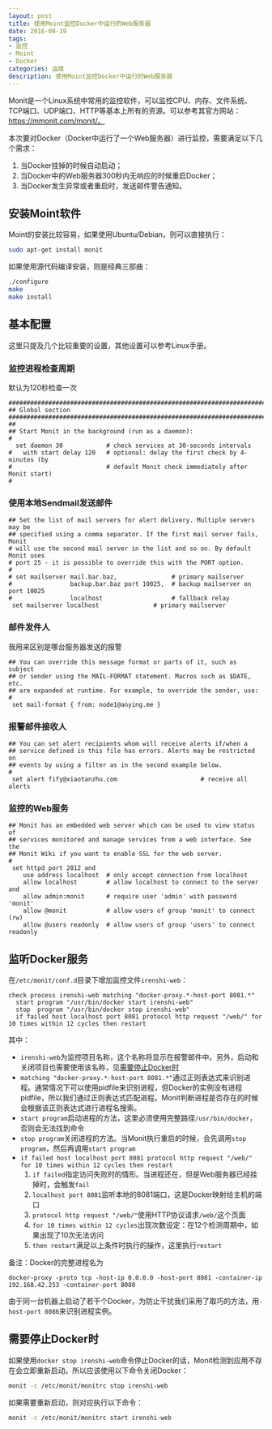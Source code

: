 ```yaml
---
layout: post
title: 使用Moint监控Docker中运行的Web服务器
date: 2016-08-19
tags:
- 监控
- Moint
- Docker
categories: 运维
description: 使用Moint监控Docker中运行的Web服务器
---
```

Monit是一个Linux系统中常用的监控软件，可以监控CPU、内存、文件系统、TCP端口、UDP端口、HTTP等基本上所有的资源。可以参考其官方网站：https://mmonit.com/monit/。

本次要对Docker（Docker中运行了一个Web服务器）进行监控，需要满足以下几个需求：

1. 当Docker挂掉的时候自动启动；
2. 当Docker中的Web服务器300秒内无响应的时候重启Docker；
3. 当Docker发生异常或者重启时，发送邮件警告通知。

## 安装Moint软件

Moint的安装比较容易，如果使用Ubuntu/Debian，则可以直接执行：
```bash
sudo apt-get install monit
```
如果使用源代码编译安装，则是经典三部曲：
```bash
./configure
make
make install
```

## 基本配置

这里只提及几个比较重要的设置，其他设置可以参考Linux手册。

### 监控进程检查周期

默认为120秒检查一次
```
###############################################################################
## Global section
###############################################################################
##
## Start Monit in the background (run as a daemon):
#
  set daemon 30            # check services at 30-seconds intervals
#   with start delay 120   # optional: delay the first check by 4-minutes (by
#                          # default Monit check immediately after Monit start)
#
```
### 使用本地Sendmail发送邮件
```
## Set the list of mail servers for alert delivery. Multiple servers may be 
## specified using a comma separator. If the first mail server fails, Monit 
# will use the second mail server in the list and so on. By default Monit uses 
# port 25 - it is possible to override this with the PORT option.
#
# set mailserver mail.bar.baz,               # primary mailserver
#                backup.bar.baz port 10025,  # backup mailserver on port 10025
#                localhost                   # fallback relay
 set mailserver localhost               # primary mailserver
```
### 邮件发件人

我用来区别是哪台服务器发送的报警
```
## You can override this message format or parts of it, such as subject
## or sender using the MAIL-FORMAT statement. Macros such as $DATE, etc.
## are expanded at runtime. For example, to override the sender, use:
#
 set mail-format { from: node1@anying.me }
```
### 报警邮件接收人
```
## You can set alert recipients whom will receive alerts if/when a 
## service defined in this file has errors. Alerts may be restricted on 
## events by using a filter as in the second example below. 
#
 set alert fify@xiaotanzhu.com                       # receive all alerts
```
### 监控的Web服务
```
## Monit has an embedded web server which can be used to view status of 
## services monitored and manage services from a web interface. See the
## Monit Wiki if you want to enable SSL for the web server. 
#
 set httpd port 2812 and
    use address localhost  # only accept connection from localhost
    allow localhost        # allow localhost to connect to the server and
    allow admin:monit      # require user 'admin' with password 'monit'
    allow @monit           # allow users of group 'monit' to connect (rw)
    allow @users readonly  # allow users of group 'users' to connect readonly
```

## 监听Docker服务

在`/etc/monit/conf.d`目录下增加监控文件`irenshi-web`：
```
check process irenshi-web matching "docker-proxy.*-host-port 8081.*"
  start program "/usr/bin/docker start irenshi-web"
  stop  program "/usr/bin/docker stop irenshi-web"
  if failed host localhost port 8081 protocol http request "/web/" for 10 times within 12 cycles then restart
```

其中：

- `irenshi-web`为监控项目名称，这个名称将显示在报警邮件中。另外，启动和关闭项目也需要使用该名称，见[需要停止Docker时](#需要停止Docker时)
- `matching "docker-proxy.*-host-port 8081.*"`通过正则表达式来识别进程。通常情况下可以使用pidfile来识别进程，但Docker的实例没有进程pidfile，所以我们通过正则表达式匹配进程。Monit判断进程是否存在的时候会根据该正则表达式进行进程名搜索。
- `start program`启动进程的方法，这里必须使用完整路径`/usr/bin/docker`，否则会无法找到命令
- `stop program`关闭进程的方法。当Monit执行重启的时候，会先调用`stop program`，然后再调用`start program`
- `if failed host localhost port 8081 protocol http request "/web/" for 10 times within 12 cycles then restart`
	1. `if failed`指定访问失败时的情形。当进程还在，但是Web服务器已经挂掉时，会触发`fail`
	2. `localhost port 8081`监听本地的8081端口，这是Docker映射给主机的端口
	3. `protocol http request "/web/"`使用HTTP协议请求`/web/`这个页面
	4. `for 10 times within 12 cycles`出现次数设定：在12个检测周期中，如果出现了10次无法访问
	5. `then restart`满足以上条件时执行的操作，这里执行`restart`

备注：Docker的完整进程名为
```
docker-proxy -proto tcp -host-ip 0.0.0.0 -host-port 8081 -container-ip 192.168.42.253 -container-port 8080
```
由于同一台机器上启动了若干个Docker，为防止干扰我们采用了取巧的方法，用`-host-port 8086`来识别进程实例。

## 需要停止Docker时

如果使用`docker stop irenshi-web`命令停止Docker的话，Monit检测到应用不存在会立即重新启动。所以应该使用以下命令关闭Docker：

```bash
monit -c /etc/monit/monitrc stop irenshi-web
```

如果需要重新启动，则对应执行以下命令：
```bash
monit -c /etc/monit/monitrc start irenshi-web
```
